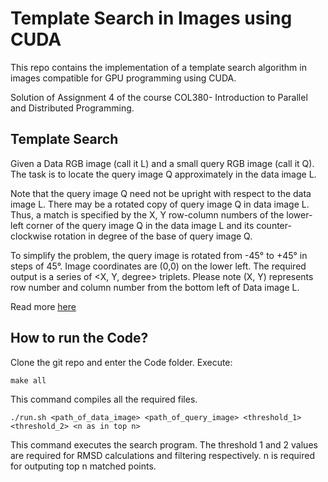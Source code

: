 # Template Search in Images using CUDA
This repo contains the implementation of a template search algorithm in images compatible for GPU programming using CUDA. 

Solution of Assignment 4 of the course COL380- Introduction to Parallel and Distributed Programming.

## Template Search
Given a Data RGB image (call it L) and a small query RGB image (call it Q). The task is to locate the query image Q approximately in the data image L. 

Note that the query image Q need not be upright with respect to the data image L. There may be a rotated copy of query image Q in data image L. Thus, a match is specified by the X, Y row-column numbers of the lower-left corner of the query image Q in the data image L and its counter-clockwise rotation in degree of the base of query image Q. 

To simplify the problem, the query image is rotated from -45° to +45° in steps of 45°. Image coordinates are (0,0) on the lower left. The required output is a series of <X, Y, degree> triplets. Please note (X, Y) represents row number and column number from the bottom left of Data image L.

Read more [here](./A4_PS.pdf)

## How to run the Code?
Clone the git repo and enter the Code folder. Execute:
```
make all
```
This command compiles all the required files.
```
./run.sh <path_of_data_image> <path_of_query_image> <threshold_1> <threshold_2> <n as in top n>
```
This command executes the search program. The threshold 1 and 2 values are required for RMSD calculations and filtering respectively. n is required for outputing top n matched points.